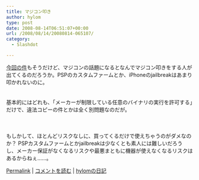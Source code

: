 ```yaml
---
title: マジコン叩き
author: hylom
type: post
date: 2008-08-14T06:51:07+00:00
url: /2008/08/14/20080814-065107/
category:
  - Slashdot

---
```

 [今回の件][1]もそうだけど、マジコンの話題になるとなんでマジコン叩きをする人が出てくるのだろうか。PSPのカスタムファームとか、iPhoneのjailbreakはあまり叩かれないのに。  
</br>   
基本的にはどれも、「メーカーが制限している任意のバイナリの実行を許可する」だけで、違法コピーの件とかは全く別問題なのだが。</br>  
</br>   
もしかして、ほとんどリスクなしに、買ってくるだけで使えちゃうのがダメなのか？ PSPカスタムファームとかjailbreakは少なくとも素人には難しいだろうし、メーカー保証がなくなるリスクや最悪まともに機器が使えなくなるリスクはあるからねぇ……。</br> 

   [Permalink][2] |    [コメントを読む][3] |    [hylomの日記][4] 

</br>

 [1]: http://slashdot.jp/yro/article.pl?sid=08/08/14/0445240
 [2]: http://slashdot.jp/~hylom/journal/449161
 [3]: http://slashdot.jp/~hylom/journal/449161#acomments
 [4]: http://slashdot.jp/~hylom/journal/
